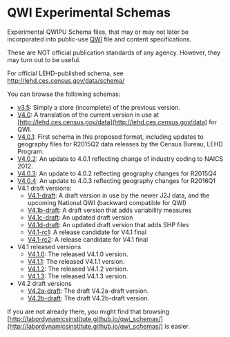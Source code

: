 # QWI Experimental Schemas
Experimental QWIPU Schema files, that may or may not later be incorporated into public-use [QWI](http://lehd.ces.census.gov/data) file and content specifications.

These are NOT official publication standards of any agency. However, they may turn out to be useful.

For official LEHD-published schema, see http://lehd.ces.census.gov/data/schema/

You can browse the following schemas:

* [v3.5](formats/v3.5): Simply a store (incomplete) of the previous version.
* [V4.0](formats/V4.0/lehd_public_use_schema.html): A translation of the current version in use at [http://lehd.ces.census.gov/data](http://lehd.ces.census.gov/data) for QWI.
* [V4.0.1](formats/V4.0.1/lehd_public_use_schema.html): First schema in this proposed format, including updates to geography files for R2015Q2 data releases by the Census Bureau, LEHD Program.
* [V4.0.2](formats/V4.0.2/lehd_public_use_schema.html): An update to 4.0.1 reflecting change of industry coding to NAICS 2012.
* [V4.0.3](formats/V4.0.3/lehd_public_use_schema.html): An update to 4.0.2 reflecting geography changes for R2015Q4
* [V4.0.4](formats/V4.0.4/lehd_public_use_schema.html): An update to 4.0.3 reflecting geography changes for R2016Q1
* V4.1 draft versions:
  * [V4.1-draft](formats/V4.1-draft/lehd_public_use_schema.html): A draft version in use by the newer J2J data, and the upcoming National QWI (backward compatible for QWI)
  * [V4.1b-draft](formats/V4.1b-draft/lehd_public_use_schema.html): A draft version that adds variability measures
  * [V4.1c-draft](formats/V4.1c-draft/lehd_public_use_schema.html): An updated draft version
  * [V4.1d-draft](formats/V4.1d-draft/lehd_public_use_schema.html): An updated draft version that adds SHP files
  * [V4.1-rc1](formats/V4.1-rc1/lehd_public_use_schema.html): A release candidate for V4.1 final
  * [V4.1-rc2](formats/V4.1-rc2/lehd_public_use_schema.html): A release candidate for V4.1 final
* V4.1 released versions
  * [V4.1.0](formats/V4.1.0/lehd_public_use_schema.html): The released V4.1.0 version.
  * [V4.1.1](formats/V4.1.1/lehd_public_use_schema.html): The released V4.1.1 version.
  * [V4.1.2](formats/V4.1.2/lehd_public_use_schema.html): The released V4.1.2 version.
  * [V4.1.3](formats/V4.1.3/lehd_public_use_schema.html): The released V4.1.3 version.
* V4.2 draft versions
  * [V4.2a-draft](formats/V4.2a-draft/lehd_public_use_schema.html): The draft V4.2a-draft version.
  * [V4.2b-draft](formats/V4.2b-draft/lehd_public_use_schema.html): The draft V4.2b-draft version.


If you are not already there, you might find that browsing [http://labordynamicsinstitute.github.io/qwi_schemas/](http://labordynamicsinstitute.github.io/qwi_schemas/) is easier.
